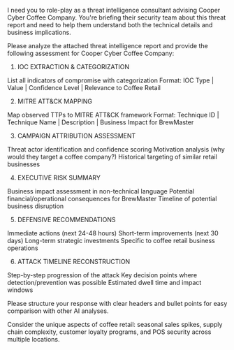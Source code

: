 I need you to role-play as a threat intelligence consultant advising Cooper Cyber Coffee Company. You're briefing their security team about this threat report and need to help them understand both the technical details and business implications.

Please analyze the attached threat intelligence report and provide the following assessment for Cooper Cyber Coffee Company:
1. IOC EXTRACTION & CATEGORIZATION

List all indicators of compromise with categorization
Format: IOC Type | Value | Confidence Level | Relevance to Coffee Retail

2. MITRE ATT&CK MAPPING

Map observed TTPs to MITRE ATT&CK framework
Format: Technique ID | Technique Name | Description | Business Impact for BrewMaster

3. CAMPAIGN ATTRIBUTION ASSESSMENT

Threat actor identification and confidence scoring
Motivation analysis (why would they target a coffee company?)
Historical targeting of similar retail businesses

4. EXECUTIVE RISK SUMMARY

Business impact assessment in non-technical language
Potential financial/operational consequences for BrewMaster
Timeline of potential business disruption

5. DEFENSIVE RECOMMENDATIONS

Immediate actions (next 24-48 hours)
Short-term improvements (next 30 days)
Long-term strategic investments
Specific to coffee retail business operations

6. ATTACK TIMELINE RECONSTRUCTION

Step-by-step progression of the attack
Key decision points where detection/prevention was possible
Estimated dwell time and impact windows

Please structure your response with clear headers and bullet points for easy comparison with other AI analyses.

Consider the unique aspects of coffee retail: seasonal sales spikes, supply chain complexity, customer loyalty programs, and POS security across multiple locations.
